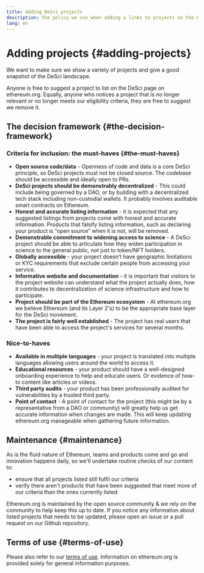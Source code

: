 ```yaml
---
title: Adding DeSci projects
description: The policy we use when adding a links to projects on the DeSci page on ethereum.org
lang: en
---
```


# Adding projects {#adding-projects}

We want to make sure we show a variety of projects and give a good snapshot of the DeSci landscape.

Anyone is free to suggest a project to list on the DeSci page on ethereum.org. Equally, anyone who notices a project that is no longer relevant or no longer meets our eligibility criteria, they are free to suggest we remove it.

## The decision framework {#the-decision-framework}

### Criteria for inclusion: the must-haves {#the-must-haves}

- **Open source code/data** - Openness of code and data is a core DeSci principle, so DeSci projects must not be closed source. The codebase should be accessible and ideally open to PRs.
- **DeSci projects should be demonstrably decentralized** - This could include being governed by a DAO, or by building with a decentralized tech stack including non-custodial wallets. It probably involves auditable smart contracts on Ethereum.
- **Honest and accurate listing information** - it is expected that any suggested listings from projects come with honest and accurate information. Products that falsify listing information, such as declaring your product is “open source” when it is not, will be removed.
- **Demonstrable commitment to widening access to science** - A DeSci project should be able to articulate how they widen participation in science to the general public, not just to token/NFT holders.
- **Globally accessible** - your project doesn’t have geographic limitations or KYC requirements that exclude certain people from accessing your service.
- **Informative website and documentation** - it is important that visitors to the project website can understand what the project actually does, how it contributes to decentralization of science infrastructure and how to participate.
- **Project should be part of the Ethereum ecosystem** - At ethereum.org we believe Ethereum (and its Layer 2's) to be the appropriate base layer for the DeSci movement.
- **The project is fairly well established** - The project has real users that have been able to access the project's services for several months.

### Nice-to-haves

- **Available in multiple languages** - your project is translated into multiple languages allowing users around the world to access it.
- **Educational resources** - your product should have a well-designed onboarding experience to help and educate users. Or evidence of how-to content like articles or videos.
- **Third party audits** - your product has been professionally audited for vulnerabilities by a trusted third party.
- **Point of contact** - A point of contact for the project (this might be by a representative from a DAO or community) will greatly help us get accurate information when changes are made. This will keep updating ethereum.org manageable when gathering future information.

## Maintenance {#maintenance}

As is the fluid nature of Ethereum, teams and products come and go and innovation happens daily, so we'll undertake routine checks of our content to:

- ensure that all projects listed still fulfil our criteria
- verify there aren't products that have been suggested that meet more of our criteria than the ones currently listed

Ethereum.org is maintained by the open source community & we rely on the community to help keep this up to date. If you notice any information about listed projects that needs to be updated, please open an issue or a pull request on our Github repository.

## Terms of use {#terms-of-use}

Please also refer to our [terms of use](/terms-of-use/). Information on ethereum.org is provided solely for general information purposes.
